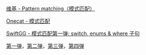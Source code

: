 [维基 - Pattern matching（模式匹配）](http://en.wikipedia.org/wiki/Pattern_matching)

[Onecat - 模式匹配](https://swifter.tips/pattern-match/)

[SwiftGG - 模式匹配第一弹: switch, enums & where 子句](https://swift.gg/2016/04/26/pattern-matching-1/)

[第一弹](http://swift.gg/2016/04/26/pattern-matching-1/)，[第二弹](http://swift.gg/2016/04/27/pattern-matching-2/)，[第三弹](http://swift.gg/2016/04/28/pattern-matching-3/)，[第四弹](http://swift.gg/2016/06/06/pattern-matching-4/)

